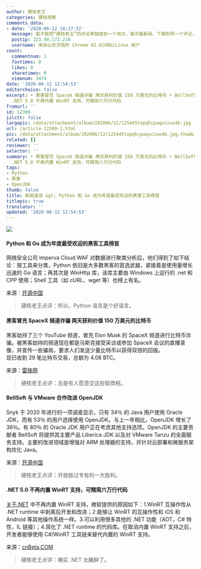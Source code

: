 ```yaml
---
author: 硬核老王
categories: 硬核观察
comments_data:
- date: '2020-06-12 18:17:52'
  message: 能不能把“硬核老王”的评论单独放到一个地方，每次看新闻，下面附带一个评论，就感觉很情绪化，非常影响观感。可以的话，能不能放到评论区置顶。
  postip: 223.98.173.216
  username: 来自山东济南的 Chrome 81.0|GNU/Linux 用户
count:
  commentnum: 1
  favtimes: 0
  likes: 0
  sharetimes: 0
  viewnum: 3474
date: '2020-06-12 12:54:53'
editorchoice: false
excerpt: • 黑客冒充 SpaceX 频道诈骗 两天获利价值 150 万美元的比特币 • BellSoft 与 VMware 合作改进 OpenJDK •
  .NET 5.0 不再内置 WinRT 支持，可精简六万行代码
fromurl: ''
id: 12309
islctt: false
largepic: /data/attachment/album/202006/12/125445topqhcpaqxczuo4b.jpg
url: /article-12309-1.html
pic: /data/attachment/album/202006/12/125445topqhcpaqxczuo4b.jpg.thumb.jpg
related: []
reviewer: ''
selector: ''
summary: • 黑客冒充 SpaceX 频道诈骗 两天获利价值 150 万美元的比特币 • BellSoft 与 VMware 合作改进 OpenJDK •
  .NET 5.0 不再内置 WinRT 支持，可精简六万行代码
tags:
- Python
- 黑客
- OpenJDK
thumb: false
title: 新闻速读 &gt; Python 和 Go 成为年度最受欢迎的黑客工具榜首
titlepic: true
translator: ''
updated: '2020-06-12 12:54:53'
---
```


![](/data/attachment/album/202006/12/125445topqhcpaqxczuo4b.jpg)


#### Python 和 Go 成为年度最受欢迎的黑客工具榜首


网络安全公司 Imperva Cloud WAF 对数据进行聚类分析后，他们得到了如下结论：按工具来分类，Python 依旧是大多数黑客的首选武器，紧接着是使用量增长迅速的 Go 语言；再其次是 WinHttp 库，该库主要由 Windows 上运行的 .net 和 CPP 使用；Shell 工具（如 cURL、wget 等）也榜上有名。


来源：[开源中国](https://www.oschina.net/news/116375/python-and-go-most-popular-hacking-tools)



> 
> 硬核老王点评：所以，Python 语言是个好语言。
> 
> 
> 


#### 黑客冒充 SpaceX 频道诈骗 两天获利价值 150 万美元的比特币


黑客劫持了三个 YouTube 频道，冒充 Elon Musk 的 SpaceX 频道进行比特币诈骗。被黑客劫持的频道现在都是马斯克接受采访或参加 SpaceX 会议的直播录像，并宣传一些骗局，要求人们发送少量比特币以获得双倍的回报。  
现已收到 29 笔比特币交易，总额为 4.08 BTC。


来源：[雷锋网](https://www.cnbeta.com/articles/tech/990151.htm)



> 
> 硬核老王点评：总是有人愿意交这些智商税。 
> 
> 
> 


#### BellSoft 与 VMware 合作改进 OpenJDK


Snyk 于 2020 年进行的一项调查显示，只有 34％ 的 Java 用户使用 Oracle JDK，而有 53％ 的用户选择使用 OpenJDK。与上一年相比，OpenJDK 增长了 36％。有 80％ 的 Oracle JDK 用户正在考虑其他支持选项。OpenJDK 的主要贡献者 BellSoft 将提供其主要产品 Liberica JDK 以及对 VMware Tanzu 的全面服务支持。主要的改进领域是增强对 ARM 处理器的支持，并针对云部署和微服务架构优化 Java。


来源：[开源中国](https://www.oschina.net/news/116376/bellsof-vmware-openjdk-evolution)



> 
> 硬核老王点评：开放胜过专有的一大胜利。
> 
> 
> 


#### .NET 5.0 不再内置 WinRT 支持，可精简六万行代码


[关于.NET](http://xn--6kq63e.net/) 中不再内置 WinRT 支持，微软提供的原因如下：1.WinRT 互操作性从 .NET runtime 中剥离后开发和改进；2.能够让 WinRT 的互操作性和 iOS 和 Android 等其他操作系统一样。3.可以利用很多其他的 .NET 功能（AOT，C# 特性，IL 链接）；4.简化了 .NET runtime 的代码库。在取消内置 WinRT 支持之后，开发者能够使用 C#/WinRT 工具链来替代内置的 WinRT 支持。


来源：[cnBeta.COM](https://www.cnbeta.com/articles/tech/990023.htm)



> 
> 硬核老王点评：确实 .NET 太臃肿了。
> 
> 
>